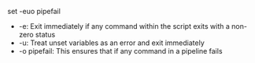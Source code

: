 set -euo pipefail

- -e: Exit immediately if any command within the script exits with a non-zero status
- -u: Treat unset variables as an error and exit immediately
- -o pipefail: This ensures that if any command in a pipeline fails